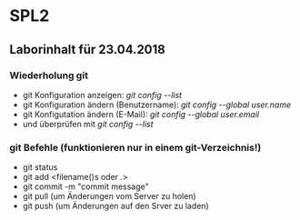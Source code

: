 # SPL2

## Laborinhalt für 23.04.2018

### Wiederholung git

* git Konfiguration anzeigen: *git config --list*
* git Konfiguration ändern (Benutzername): *git config --global user.name <username>*
* git Konfigutation ändern (E-Mail): *git config --global user.email <useremail>*
* und überprüfen mit *git config --list*

### git Befehle (funktionieren nur in einem git-Verzeichnis!)

* git status
* git add <filename()s oder *.*>
* git commit -m "commit message"
* git pull (um Änderungen vom Server zu holen)
* git push (um Änderungen auf den Srver zu laden)
